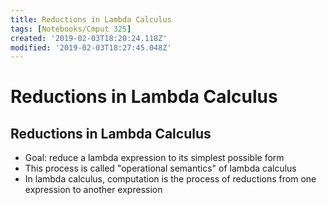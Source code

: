 ```yaml
---
title: Reductions in Lambda Calculus
tags: [Notebooks/Cmput 325]
created: '2019-02-03T18:20:24.118Z'
modified: '2019-02-03T18:27:45.048Z'
---
```


# Reductions in Lambda Calculus

## Reductions in Lambda Calculus
  * Goal: reduce a lambda expression to its simplest possible form
  * This process is called "operational semantics" of lambda calculus
  * In lambda calculus, computation is the process of reductions from one expression to another expression
